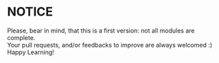 # NOTICE
Please, bear in mind, that this is a first version: not all modules are complete.  
Your pull requests, and/or feedbacks to improve are always welcomed :)  
Happy Learning!
